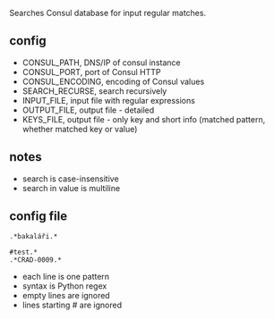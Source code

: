 Searches Consul database for input regular matches.

## config
  * CONSUL_PATH, DNS/IP of consul instance 
  * CONSUL_PORT, port of Consul HTTP
  * CONSUL_ENCODING, encoding of Consul values
  * SEARCH_RECURSE, search recursively
  * INPUT_FILE, input file with regular expressions
  * OUTPUT_FILE, output file - detailed
  * KEYS_FILE, output file - only key and short info (matched pattern, whether matched key or value)

## notes
  * search is case-insensitive
  * search in value is multiline

## config file
```
.*bakaláři.*

#test.*
.*CRAD-0009.*
```
  * each line is one pattern
  * syntax is Python regex
  * empty lines are ignored
  * lines starting # are ignored